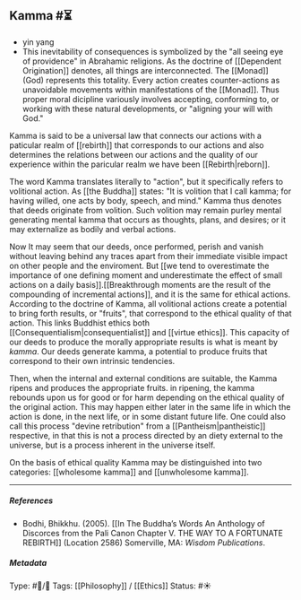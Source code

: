 ## Kamma  #⏳ 

- yin yang
- This inevitability of consequences is symbolized by the "all seeing eye of providence" in Abrahamic religions. As the doctrine of [[Dependent Origination]] denotes, all things are interconnected. The [[Monad]] (God) represents this totality. Every action creates counter-actions as unavoidable movements within manifestations of the [[Monad]]. Thus proper moral dicipline variously involves accepting, conforming to, or working with these natural developments, or "aligning your will with God."

Kamma is said to be a universal law that connects our actions with a paticular realm of [[rebirth]] that corresponds to our actions and also determines the relations between our actions and the quality of our experience within the paricular realm we have been [[Rebirth|reborn]]. 

The word Kamma translates literally to "action", but it specifically refers to volitional action. As [[the Buddha]] states: "It is volition that I call kamma; for having willed, one acts by body, speech, and mind." Kamma thus denotes that deeds originate from volition. Such volition may remain purley mental generating mental kamma that occurs as thoughts, plans, and desires; or it may externalize as bodily and verbal actions. 

Now It may seem that our deeds, once performed, perish and vanish without leaving behind any traces apart from their immediate visible impact on other people and the enviroment. But [[we tend to overestimate the importance of one defining moment and underestimate the effect of small actions on a daily basis]].[[Breakthrough moments are the result of the compounding of incremental actions]], and it is the same for ethical actions. According to the doctrine of Kamma, all volitional actions create a potential to bring forth results, or "fruits", that correspond to the ethical quality of that action. This links Buddhist ethics both [[Consequentialism|consequentialist]] and [[virtue ethics]]. This capacity of our deeds to produce the morally appropriate results is what is meant by _kamma_. Our deeds generate kamma, a potential to produce fruits that correspond to their own intrinsic tendencies. 

Then, when the internal and external conditions are suitable, the Kamma ripens and produces the appropriate fruits. in ripening, the kamma rebounds upon us for good or for harm depending on the ethical quality of the original action. This may happen either later in the same life in which the action is done, in the next life, or in some distant future life. One could also call this process "devine retribution" from a [[Pantheism|pantheistic]] respective, in that this is not a process directed by an diety external to the universe, but is a process inherent in the universe itself. 

On the basis of ethical quality Kamma may be distinguished into two categories: [[wholesome kamma]] and [[unwholesome kamma]].

___

##### References
 
 - Bodhi, Bhikkhu. (2005). [[In The Buddha’s Words An Anthology of Discorces from the Pali Canon Chapter V. THE WAY TO A FORTUNATE REBIRTH]] (Location 2586) Somerville, MA: _Wisdom Publications_.

##### Metadata

Type: #🔵/🔵 
Tags: [[Philosophy]] / [[Ethics]] 
Status: #☀️ 